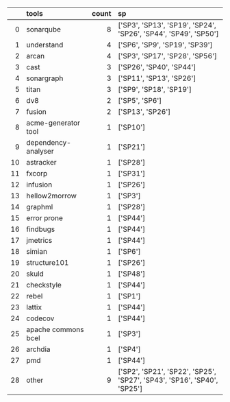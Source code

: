|    | tools               |   count | sp                                                                      |
|---:|:--------------------|--------:|:------------------------------------------------------------------------|
|  0 | sonarqube           |       8 | ['SP3', 'SP13', 'SP19', 'SP24', 'SP26', 'SP44', 'SP49', 'SP50']         |
|  1 | understand          |       4 | ['SP6', 'SP9', 'SP19', 'SP39']                                          |
|  2 | arcan               |       4 | ['SP3', 'SP17', 'SP28', 'SP56']                                         |
|  3 | cast                |       3 | ['SP26', 'SP40', 'SP44']                                                |
|  4 | sonargraph          |       3 | ['SP11', 'SP13', 'SP26']                                                |
|  5 | titan               |       3 | ['SP9', 'SP18', 'SP19']                                                 |
|  6 | dv8                 |       2 | ['SP5', 'SP6']                                                          |
|  7 | fusion              |       2 | ['SP13', 'SP26']                                                        |
|  8 | acme-generator tool |       1 | ['SP10']                                                                |
|  9 | dependency-analyser |       1 | ['SP21']                                                                |
| 10 | astracker           |       1 | ['SP28']                                                                |
| 11 | fxcorp              |       1 | ['SP31']                                                                |
| 12 | infusion            |       1 | ['SP26']                                                                |
| 13 | hellow2morrow       |       1 | ['SP3']                                                                 |
| 14 | graphml             |       1 | ['SP28']                                                                |
| 15 | error prone         |       1 | ['SP44']                                                                |
| 16 | findbugs            |       1 | ['SP44']                                                                |
| 17 | jmetrics            |       1 | ['SP44']                                                                |
| 18 | simian              |       1 | ['SP6']                                                                 |
| 19 | structure101        |       1 | ['SP26']                                                                |
| 20 | skuld               |       1 | ['SP48']                                                                |
| 21 | checkstyle          |       1 | ['SP44']                                                                |
| 22 | rebel               |       1 | ['SP1']                                                                 |
| 23 | lattix              |       1 | ['SP44']                                                                |
| 24 | codecov             |       1 | ['SP44']                                                                |
| 25 | apache commons bcel |       1 | ['SP3']                                                                 |
| 26 | archdia             |       1 | ['SP4']                                                                 |
| 27 | pmd                 |       1 | ['SP44']                                                                |
| 28 | other               |       9 | ['SP2', 'SP21', 'SP22', 'SP25', 'SP27', 'SP43', 'SP16', 'SP40', 'SP25'] |